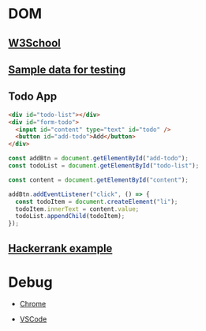 # DOM

## <a href='https://www.w3schools.com/js/js_htmldom.asp'>W3School</a>

## <a href='https://jsonplaceholder.typicode.com/'>Sample data for testing</a>

## Todo App

```html
<div id="todo-list"></div>
<div id="form-todo">
  <input id="content" type="text" id="todo" />
  <button id="add-todo">Add</button>
</div>
```

```js
const addBtn = document.getElementById("add-todo");
const todoList = document.getElementById("todo-list");

const content = document.getElementById("content");

addBtn.addEventListener("click", () => {
  const todoItem = document.createElement("li");
  todoItem.innerText = content.value;
  todoList.appendChild(todoItem);
});
```

## <a href='https://www.hackerrank.com/challenges/js10-create-a-button?isFullScreen=true&hr_b=1'> Hackerrank example </a>

# Debug

- <a href='https://developer.chrome.com/docs/devtools/javascript/'>Chrome</a>

- <a href='https://code.visualstudio.com/docs/editor/debugging'>VSCode</a>
